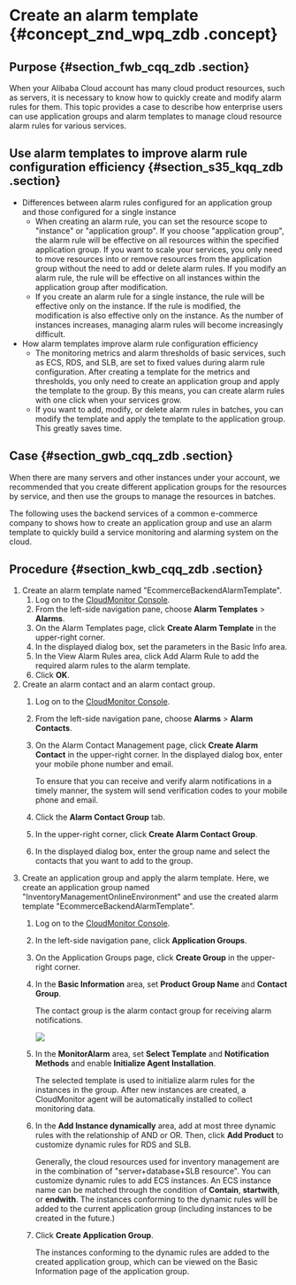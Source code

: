 # Create an alarm template {#concept_znd_wpq_zdb .concept}

## Purpose {#section_fwb_cqq_zdb .section}

When your Alibaba Cloud account has many cloud product resources, such as servers, it is necessary to know how to quickly create and modify alarm rules for them. This topic provides a case to describe how enterprise users can use application groups and alarm templates to manage cloud resource alarm rules for various services.

## Use alarm templates to improve alarm rule configuration efficiency {#section_s35_kqq_zdb .section}

-   Differences between alarm rules configured for an application group and those configured for a single instance
    -   When creating an alarm rule, you can set the resource scope to "instance" or "application group". If you choose "application group", the alarm rule will be effective on all resources within the specified application group. If you want to scale your services, you only need to move resources into or remove resources from the application group without the need to add or delete alarm rules. If you modify an alarm rule, the rule will be effective on all instances within the application group after modification.
    -   If you create an alarm rule for a single instance, the rule will be effective only on the instance. If the rule is modified, the modification is also effective only on the instance. As the number of instances increases, managing alarm rules will become increasingly difficult.
-   How alarm templates improve alarm rule configuration efficiency
    -   The monitoring metrics and alarm thresholds of basic services, such as ECS, RDS, and SLB, are set to fixed values during alarm rule configuration. After creating a template for the metrics and thresholds, you only need to create an application group and apply the template to the group. By this means, you can create alarm rules with one click when your services grow.
    -   If you want to add, modify, or delete alarm rules in batches, you can modify the template and apply the template to the application group. This greatly saves time.

## Case {#section_gwb_cqq_zdb .section}

When there are many servers and other instances under your account, we recommended that you create different application groups for the resources by service, and then use the groups to manage the resources in batches.

The following uses the backend services of a common e-commerce company to shows how to create an application group and use an alarm template to quickly build a service monitoring and alarming system on the cloud.

## Procedure {#section_kwb_cqq_zdb .section}

1.  Create an alarm template named "EcommerceBackendAlarmTemplate".
    1.  Log on to the [CloudMonitor Console](https://partners-intl.console.aliyun.com/#/cms).
    2.  From the left-side navigation pane, choose **Alarm Templates** \> **Alarms**.
    3.  On the Alarm Templates page, click **Create Alarm Template** in the upper-right corner.
    4.  In the displayed dialog box, set the parameters in the Basic Info area.
    5.  In the View Alarm Rules area, click Add Alarm Rule to add the required alarm rules to the alarm template.
    6.  Click **OK**.
2.  Create an alarm contact and an alarm contact group.
    1.  Log on to the [CloudMonitor Console](https://partners-intl.console.aliyun.com/#/cms).
    2.  From the left-side navigation pane, choose **Alarms** \> **Alarm Contacts**.
    3.  On the Alarm Contact Management page, click **Create Alarm Contact** in the upper-right corner. In the displayed dialog box, enter your mobile phone number and email.

        To ensure that you can receive and verify alarm notifications in a timely manner, the system will send verification codes to your mobile phone and email.

    4.  Click the **Alarm Contact Group** tab.
    5.  In the upper-right corner, click **Create Alarm Contact Group**.
    6.  In the displayed dialog box, enter the group name and select the contacts that you want to add to the group.
3.  Create an application group and apply the alarm template. Here, we create an application group named "InventoryManagementOnlineEnvironment" and use the created alarm template "EcommerceBackendAlarmTemplate".
    1.  Log on to the [CloudMonitor Console](https://partners-intl.console.aliyun.com/#/cms).
    2.  In the left-side navigation pane, click **Application Groups**.
    3.  On the Application Groups page, click **Create Group** in the upper-right corner.
    4.  In the **Basic Information** area, set **Product Group Name** and **Contact Group**.

        The contact group is the alarm contact group for receiving alarm notifications.

        ![](http://static-aliyun-doc.oss-cn-hangzhou.aliyuncs.com/assets/img/6235/15441760105163_en-US.jpg)

    5.  In the **MonitorAlarm** area, set **Select Template** and **Notification Methods** and enable **Initialize Agent Installation**.

        The selected template is used to initialize alarm rules for the instances in the group. After new instances are created, a CloudMonitor agent will be automatically installed to collect monitoring data.

    6.  In the **Add Instance dynamically** area, add at most three dynamic rules with the relationship of AND or OR. Then, click **Add Product** to customize dynamic rules for RDS and SLB.

        Generally, the cloud resources used for inventory management are in the combination of "server+database+SLB resource". You can customize dynamic rules to add ECS instances. An ECS instance name can be matched through the condition of **Contain**, **startwith**, or **endwith**. The instances conforming to the dynamic rules will be added to the current application group \(including instances to be created in the future.\)

    7.  Click **Create Application Group**.

        The instances conforming to the dynamic rules are added to the created application group, which can be viewed on the Basic Information page of the application group.


